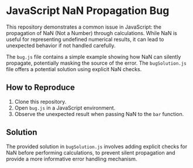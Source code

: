 # JavaScript NaN Propagation Bug

This repository demonstrates a common issue in JavaScript: the propagation of NaN (Not a Number) through calculations.  While NaN is useful for representing undefined numerical results, it can lead to unexpected behavior if not handled carefully.

The `bug.js` file contains a simple example showing how NaN can silently propagate, potentially masking the source of the error. The `bugSolution.js` file offers a potential solution using explicit NaN checks.

## How to Reproduce

1. Clone this repository.
2. Open `bug.js` in a JavaScript environment.
3. Observe the unexpected result when passing NaN to the `bar` function.

## Solution

The provided solution in `bugSolution.js` involves adding explicit checks for NaN before performing calculations, to prevent silent propagation and provide a more informative error handling mechanism. 